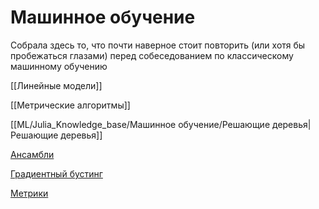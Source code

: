 # Машинное обучение

Собрала здесь то, что почти наверное стоит повторить (или хотя бы пробежаться глазами) перед собеседованием по классическому машинному обучению


[[Линейные модели]]

[[Метрические алгоритмы]]

[[ML/Julia_Knowledge_base/Машинное обучение/Решающие деревья|Решающие деревья]]

[Ансамбли](%D0%9C%D0%B0%D1%88%D0%B8%D0%BD%D0%BD%D0%BE%D0%B5%20%D0%BE%D0%B1%D1%83%D1%87%D0%B5%D0%BD%D0%B8%D0%B5%20172f240fa4fb4d9a98a0a4bd9606a4f2/%D0%90%D0%BD%D1%81%D0%B0%D0%BC%D0%B1%D0%BB%D0%B8%20c8ee253f2a3845f1bbeddeecee546358.md)

[Градиентный бустинг](%D0%9C%D0%B0%D1%88%D0%B8%D0%BD%D0%BD%D0%BE%D0%B5%20%D0%BE%D0%B1%D1%83%D1%87%D0%B5%D0%BD%D0%B8%D0%B5%20172f240fa4fb4d9a98a0a4bd9606a4f2/%D0%93%D1%80%D0%B0%D0%B4%D0%B8%D0%B5%D0%BD%D1%82%D0%BD%D1%8B%D0%B8%CC%86%20%D0%B1%D1%83%D1%81%D1%82%D0%B8%D0%BD%D0%B3%20c93b1932fb794ab38fe5d7973b504e6e.md)

[Метрики](%D0%9C%D0%B0%D1%88%D0%B8%D0%BD%D0%BD%D0%BE%D0%B5%20%D0%BE%D0%B1%D1%83%D1%87%D0%B5%D0%BD%D0%B8%D0%B5%20172f240fa4fb4d9a98a0a4bd9606a4f2/%D0%9C%D0%B5%D1%82%D1%80%D0%B8%D0%BA%D0%B8%20119476b8a69b4c5999d8bd744febc882.md)